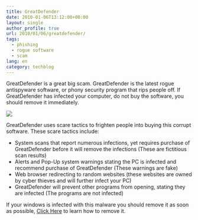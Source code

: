 ```yaml
---
title: GreatDefender
date: 2010-01-06T13:12:00+00:00
layout: single
author_profile: true
url: 2010/01/06/greatdefender/
tags:
  - phishing
  - rogue software
  - scam
lang: en
category: techblog
---
```

GreatDefender is a great big scam. GreatDefender is the latest rogue antispyware software, or phony security program that rips people off. If GreatDefender has infected your computer, do not buy the software, you should remove it immediately.

[![](http://3.bp.blogspot.com/_vaUVXcmC3OI/S0SEbpV-wJI/AAAAAAAAAiQ/KcqY6F2siCM/s640/GreatDefender_GUI.jpg)](http://3.bp.blogspot.com/_vaUVXcmC3OI/S0SEbpV-wJI/AAAAAAAAAiQ/KcqY6F2siCM/s1600-h/GreatDefender_GUI.jpg)

GreatDefender uses scare tactics to frighten people into buying this corrupt software. These scare tactics include:

  * System scans that report numerous infections, yet requires purchase of GreatDefender before it will remove the infections (These are fictitious scan results)
  * Alerts and Pop-Up system warnings stating the PC is infected and recommend purchase of GreatDefender (These warnings are fake)
  * Web browser redirecting to random websites (these websites are owned by cyber thieves and will further infect your PC)
  * GreatDefender will prevent other programs from opening, stating they are infected (The programs are not infected)

If your windows is infected with this malware you should remove it as soon as possible, [Click Here](/knowledge-base/malware/removal/) to learn how to remove it.